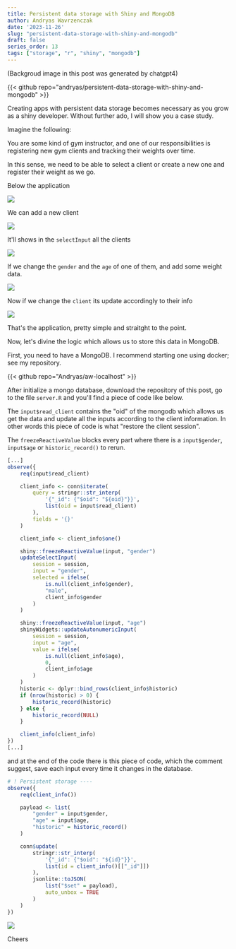 ```yaml
---
title: Persistent data storage with Shiny and MongoDB
author: Andryas Wavrzenczak
date: '2023-11-26'
slug: "persistent-data-storage-with-shiny-and-mongodb"
draft: false
series_order: 13
tags: ["storage", "r", "shiny", "mongodb"]
---
```


(Backgroud image in this post was generated by chatgpt4)


{{< github repo="andryas/persistent-data-storage-with-shiny-and-mongodb" >}}

Creating apps with persistent data storage becomes necessary as you grow as a shiny developer. Without further ado, I will show you a case study.

Imagine the following:

You are some kind of gym instructor, and one of our responsibilities is registering new gym clients and tracking their weights over time.

In this sense, we need to be able to select a client or create a new one and register their weight as we go.

Below the application

![](https://storage.googleapis.com/varvenza/persistent-data-storage-with-shiny-and-mongodb/screen-1.png)


We can add a new client

![](https://storage.googleapis.com/varvenza/persistent-data-storage-with-shiny-and-mongodb/screen-2.png)

It'll shows in the `selectInput` all the clients

![](https://storage.googleapis.com/varvenza/persistent-data-storage-with-shiny-and-mongodb/screen-3.png)

If we change the `gender` and the `age` of one of them, and add some weight data.

![](https://storage.googleapis.com/varvenza/persistent-data-storage-with-shiny-and-mongodb/screen-4.png)

Now if we change the `client` its update accordingly to their info 

![](https://storage.googleapis.com/varvenza/persistent-data-storage-with-shiny-and-mongodb/screen-5.png)

That's the application, pretty simple and straitght to the point.

Now, let's divine the logic which allows us to store this data in MongoDB.

First, you need to have a MongoDB. I recommend starting one using docker; see
my repository.

{{< github repo="Andryas/aw-localhost" >}}

After initialize a mongo database, download the repository of this post, go to
the file `server.R` and you'll find a piece of code like below.

The `input$read_client` contains the "oid" of the mongodb which allows us get
the data and update all the inputs according to the client information. In other
words this piece of code is what "restore the client session".

The `freezeReactiveValue` blocks every part where there is a `input$gender`, `input$age` or `historic_record()` to rerun.

```r
[...]
observe({
    req(input$read_client)

    client_info <- conn$iterate(
        query = stringr::str_interp(
            '{"_id": {"$oid": "${oid}"}}',
            list(oid = input$read_client)
        ),
        fields = '{}'
    )

    client_info <- client_info$one()

    shiny::freezeReactiveValue(input, "gender")
    updateSelectInput(
        session = session,
        input = "gender",
        selected = ifelse(
            is.null(client_info$gender), 
            "male", 
            client_info$gender
        )
    )

    shiny::freezeReactiveValue(input, "age")
    shinyWidgets::updateAutonumericInput(
        session = session,
        input = "age",
        value = ifelse(
            is.null(client_info$age), 
            0, 
            client_info$age
        )
    )
    historic <- dplyr::bind_rows(client_info$historic)
    if (nrow(historic) > 0) {
        historic_record(historic)
    } else {
        historic_record(NULL)
    }

    client_info(client_info)
})
[...]
```

and at the end of the code there is this piece of code, which the comment
suggest, save each input every time it changes in the database.

```r
# ! Persistent storage ----
observe({
    req(client_info())

    payload <- list(
        "gender" = input$gender,
        "age" = input$age,
        "historic" = historic_record()
    )

    conn$update(
        stringr::str_interp(
            '{"_id": {"$oid": "${id}"}}', 
            list(id = client_info()[["_id"]])
        ),
        jsonlite::toJSON(
            list("$set" = payload), 
            auto_unbox = TRUE
        )
    )
})
```


![](https://storage.googleapis.com/varvenza/persistent-data-storage-with-shiny-and-mongodb/screen-6.png)

Cheers